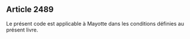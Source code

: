 Article 2489
----
Le présent code est applicable à Mayotte dans les conditions définies au présent
livre.

